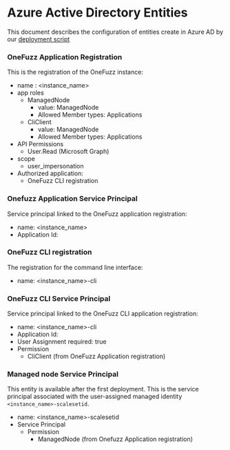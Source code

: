# Azure Active Directory Entities
This document describes the configuration of entities create in Azure AD by our [deployment script](../src/deployment/deploy.sh)

### OneFuzz Application Registration
This is the registration of the OneFuzz instance:
* name : <instance_name>
* app roles
    * ManagedNode
        * value: ManagedNode
        * Allowed Member types: Applications
    * CliClient
        * value: ManagedNode
        * Allowed Member types: Applications
* API Permissions
    * User.Read (Microsoft Graph)
* scope
    * user_impersonation
* Authorized application:
    * OneFuzz CLI registration

### Onefuzz Application Service Principal
Service principal linked to the OneFuzz application registration:
* name: <instance_name>
* Application Id: <OneFuzz Application registration app_id>

### OneFuzz CLI registration
The registration for the command line interface:
* name: <instance_name>-cli

### OneFuzz CLI Service Principal
Service principal linked to the OneFuzz CLI application registration:
* name: <instance_name>-cli
* Application Id: <OneFuzz CLI registration app_id>
* User Assignment required: true
* Permission
    * CliClient (from OneFuzz Application registration)

### Managed node Service Principal
This entity is available after the first deployment. This is the service principal associated with the user-assigned managed identity `<instance_name>-scalesetid`.

* name: <instance_name>-scalesetid
* Service Principal
    * Permission
        * ManagedNode (from Onefuzz Application registration)
